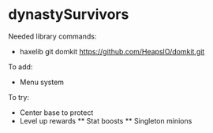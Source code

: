 # dynastySurvivors

Needed library commands:
* haxelib git domkit https://github.com/HeapsIO/domkit.git

To add:
* Menu system

To try:
* Center base to protect
* Level up rewards
** Stat boosts
** Singleton minions

